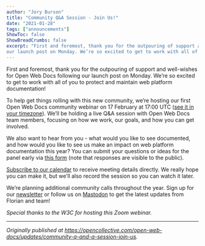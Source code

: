 ```yaml
---
author: "Jory Burson"
title: "Community Q&A Session - Join Us!"
date: "2021-01-28"
tags: ["announcements"]
ShowToc: false
ShowBreadCrumbs: false
excerpt: "First and foremost, thank you for the outpouring of support and well-wishes for Open Web Docs following 
our launch post on Monday. We’re so excited to get to work with all of you to protect and maintain web platform documentation!"
---
```


First and foremost, thank you for the outpouring of support and well-wishes for Open Web Docs following our launch post on Monday. We’re so excited to get to work with all of you to protect and maintain web platform documentation!

To help get things rolling with this new community, we’re hosting our first Open Web Docs community webinar on 17 February at 17:00 UTC ([see it in your timezone](https://www.timeanddate.com/worldclock/fixedtime.html?msg=Open+Web+Docs+Community+Q%26A+Webinar&iso=20210217T1200&p1=43&ah=1)). We’ll be holding a live Q&A session with Open Web Docs team members, focusing on how we work, our goals, and how you can get involved.

We also want to hear from you - what would you like to see documented, and how would you like to see us make an impact on web platform documentation this year? You can submit your questions or ideas for the panel early via [this form](https://docs.google.com/forms/d/e/1FAIpQLSfpeqHVMMkj_hoRLioWgTqU57my3M1Fg-D17XIuA7CYqMF-vg/viewform) (note that responses are visible to the public).

[Subscribe to our calendar](https://calendar.google.com/calendar/u/0/r?cid=Y19vbGpyaTVyYmN1dGJmczkyb2ZwYTN1ajVzOEBncm91cC5jYWxlbmRhci5nb29nbGUuY29t) to receive meeting details directly. We really hope you can make it, but we’ll also record the session so you can watch it later.

We’re planning additional community calls throughout the year. Sign up for our [newsletter](https://mailchi.mp/19c29a396724/announcing-open-web-docs) or follow us on [Mastodon](https://front-end.social/OpenWebDocs) to get the latest updates from Florian and team!

_Special thanks to the W3C for hosting this Zoom webinar._

---

_Originally published at https://opencollective.com/open-web-docs/updates/community-q-and-a-session-join-us._
